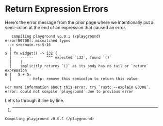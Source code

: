 # Return Expression Errors

Here's the error message from the prior page
where we intentionally put a semi-colon at
the end of an expression that caused an error.

```rust,noplaygound
   Compiling playground v0.0.1 (/playground)
error[E0308]: mismatched types
 --> src/main.rs:5:16
  |
5 | fn widget() -> i32 {
  |    ------      ^^^ expected `i32`, found `()`
  |    |
  |    implicitly returns `()` as its body has no tail or `return` expression
6 |   5 + 5;
  |        - help: remove this semicolon to return this value

For more information about this error, try `rustc --explain E0308`.
error: could not compile `playground` due to previous error
```

Let's to through it line by line.

1. ***

```txt
Compiling playground v0.0.1 (/playground)
```
